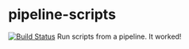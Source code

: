 # pipeline-scripts
[![Build Status](http://ec2-54-241-165-36.us-west-1.compute.amazonaws.com/buildStatus/icon?job=fibonacci)](http://ec2-54-241-165-36.us-west-1.compute.amazonaws.com/job/fibonacci/)
Run scripts from a pipeline.
It worked!
